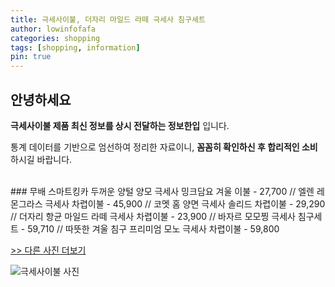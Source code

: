 ```yaml
---
title: 극세사이불, 더자리 마일드 라떼 극세사 침구세트
author: lowinfofafa
categories: shopping
tags: [shopping, information]
pin: true
---
```


## 안녕하세요

**극세사이불 제품 최신 정보를 상시 전달하는 정보한입** 입니다.

통계 데이터를 기반으로 엄선하여 정리한 자료이니, **꼼꼼히 확인하신 후 합리적인 소비**하시길 바랍니다.

<br >
### 무배 스마트킹카 두꺼운 양털 양모 극세사 밍크담요 겨울 이불 - 27,700 // 엘렌 레몬그라스 극세사 차렵이불 - 45,900 // 코멧 홈 양면 극세사 솔리드 차렵이불 - 29,290 // 더자리 항균 마일드 라떼 극세사 차렵이불 - 23,900 // 바자르 모모찡 극세사 침구세트 - 59,710 // 따뜻한 겨울 침구 프리미엄 모노 극세사 차렵이불 - 59,800

[>> 다른 사진 더보기](https://chengsprint.mycafe24.com/%ea%b7%b9%ec%84%b8%ec%82%ac%ec%9d%b4%eb%b6%88-best-10-%ec%a0%9c%ed%92%88-%ec%86%8c%ea%b0%9c-4050%eb%8c%80-%eb%82%a8%ec%9e%90%ea%b0%80-%ec%84%a0%ed%83%9d%ed%95%9c/)

![극세사이불 사진](https://thumbnail10.coupangcdn.com/thumbnails/remote/230x230ex/image/vendor_inventory/e7c3/5b0062bf79a2a107b09baf4a2e8f30985ac5620349d085f3d6c40993b9f0.jpg)
                                